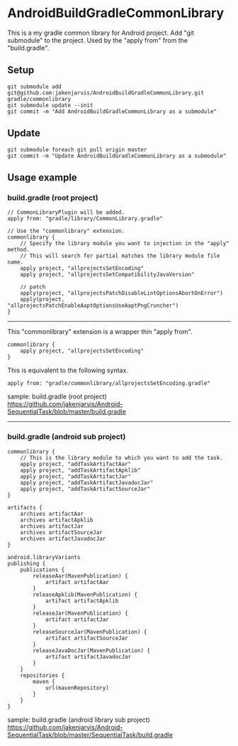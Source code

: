 # AndroidBuildGradleCommonLibrary

This is a my gradle common library for Android project. Add "git submodule" to the project. Used by the "apply from" from the "build.gradle".


## Setup

    git submodule add git@github.com:jakenjarvis/AndroidBuildGradleCommonLibrary.git gradle/commonlibrary
    git submodule update --init
    git commit -m "Add AndroidBuildGradleCommonLibrary as a submodule"


## Update

    git submodule foreach git pull origin master
    git commit -m "Update AndroidBuildGradleCommonLibrary as a submodule"


## Usage example

### build.gradle (root project) 

    // CommonLibraryPlugin will be added.
    apply from: "gradle/library/CommonLibrary.gradle"

    // Use the "commonlibrary" extension.
    commonlibrary {
        // Specify the library module you want to injection in the "apply" method.
        // This will search for partial matches the library module file name.
        apply project, "allprojectsSetEncoding"
        apply project, "allprojectsSetCompatibilityJavaVersion"

        // patch
        apply(project, "allprojectsPatchDisableLintOptionsAbortOnError")
        apply(project, "allprojectsPatchEnableAaptOptionsUseAaptPngCruncher")
    }

----------

This "commonlibrary" extension is a wrapper thin "apply from".

    commonlibrary {
        apply project, "allprojectsSetEncoding"
    }

This is equivalent to the following syntax.

    apply from: "gradle/commonlibrary/allprojectsSetEncoding.gradle"


sample: build.gradle (root project)  
https://github.com/jakenjarvis/Android-SequentialTask/blob/master/build.gradle

----------

### build.gradle (android sub project) 

    commonlibrary {
        // This is the library module to which you want to add the task.
        apply project, "addTaskArtifactAar"
        apply project, "addTaskArtifactApklib"
        apply project, "addTaskArtifactJar"
        apply project, "addTaskArtifactJavadocJar"
        apply project, "addTaskArtifactSourceJar"
    }

    artifacts {
        archives artifactAar
        archives artifactApklib
        archives artifactJar
        archives artifactSourceJar
        archives artifactJavadocJar
    }

    android.libraryVariants
    publishing {
        publications {
            releaseAar(MavenPublication) {
                artifact artifactAar
            }
            releaseApklib(MavenPublication) {
                artifact artifactApklib
            }
            releaseJar(MavenPublication) {
                artifact artifactJar
            }
            releaseSourceJar(MavenPublication) {
                artifact artifactSourceJar
            }
            releaseJavaDocJar(MavenPublication) {
                artifact artifactJavadocJar
            }
        }
        repositories {
            maven {
                url(mavenRepository)
            }
        }
    }

sample: build.gradle (android library sub project)  
https://github.com/jakenjarvis/Android-SequentialTask/blob/master/SequentialTask/build.gradle
